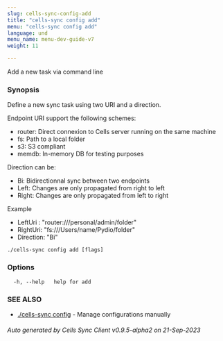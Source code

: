 ```yaml
---
slug: cells-sync-config-add
title: "cells-sync config add"
menu: "cells-sync config add"
language: und
menu_name: menu-dev-guide-v7
weight: 11

---
```

Add a new task via command line

### Synopsis

Define a new sync task using two URI and a direction.

Endpoint URI support the following schemes: 
 - router: Direct connexion to Cells server running on the same machine
 - fs:     Path to a local folder
 - s3:     S3 compliant
 - memdb:  In-memory DB for testing purposes

Direction can be:
 - Bi:     Bidirectionnal sync between two endpoints
 - Left:   Changes are only propagated from right to left
 - Right:  Changes are only propagated from left to right

Example
 - LeftUri : "router:///personal/admin/folder"
 - RightUri: "fs:///Users/name/Pydio/folder"
 - Direction: "Bi"



```
./cells-sync config add [flags]
```

### Options

```
  -h, --help   help for add
```

### SEE ALSO

* [./cells-sync config](./cells-sync-config)	 - Manage configurations manually

###### Auto generated by Cells Sync Client v0.9.5-alpha2 on 21-Sep-2023

